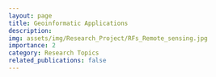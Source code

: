 ```yaml
---
layout: page
title: Geoinformatic Applications
description: 
img: assets/img/Research_Project/RFs_Remote_sensing.jpg
importance: 2
category: Research Topics
related_publications: false
---
```




